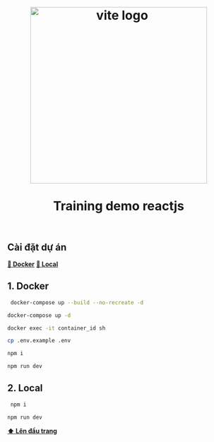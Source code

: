<center><h1 align="center">
<br>
  <img src="https://static1.makeuseofimages.com/wordpress/wp-content/uploads/2023/04/react-js-and-vite-js-logo-on-night-sky-background.jpg" alt="vite logo" width="400">
  <br>
    <br>
  Training demo reactjs
  <br><br>
</h1>
</center>

## Cài đặt dự án

 **[📌 Docker](#1-docker)**
 **[📌 Local](#2-local)**

## 1. Docker

 ```sh
  docker-compose up --build --no-recreate -d
  ```
  ```sh
  docker-compose up -d
  ```
  ```sh
  docker exec -it container_id sh
  ```
  ```sh
  cp .env.example .env
  ```
  ```sh
  npm i
  ```
  ```sh
  npm run dev
  ```

## 2. Local

 ```sh
  npm i
  ```
  ```sh
  npm run dev
  ```

**[⬆ Lên đầu trang](#cài-đặt-dự-án)**